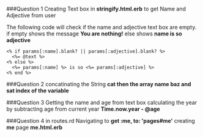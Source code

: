 
###Question 1
Creating Text box in **stringify.html.erb** to get Name and Adjective from user 

The following code will check if the name and adjective text box are empty. if empty shows the message **You are nothing!** else shows **name is so adjective**

```
<% if params[:name].blank? || params[:adjective].blank? %>
  <%= @text %>
<% else %>
  <%= params[:name] %> is so <%= params[:adjective] %>
<% end %>
```

###Question 2
concatinating the String **cat then the array name baz and sat index of the variable** 


###Question 3
Getting the name and age from text box calculating the year by subtracting age from current year **Time.now.year - @age** 

###Question 4
in routes.rd Navigating to **get :me, to: 'pages#me'** 
creating **me** page **me.html.erb** 






